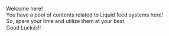 Welcome here! <br />
You have a pool of contents related to Liquid feed systems here! <br />
So, spare your time and utilize them at your best. <br />
Good Luck👍!! <br />
